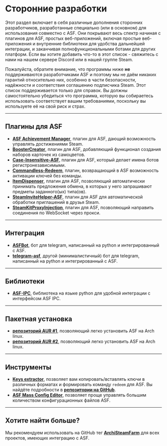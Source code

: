 # Сторонние разработки

Этот раздел включает в себя различные дополнения сторонних разработчиков, разработанные специально (или в основном) для использования совместно с ASF. Они покрывают весь спектр начиная с плагинов для ASF, простых веб-приложений, включая простые веб-приложения и внутренние библиотеки для удобства дальнейшей интеграции, и заканчивая полнофункциональными ботами для других платформ. Если вы хотите добавить что-то в этот список - свяжитесь с нами на нашем сервере Discord или в нашей группе Steam.

Пожалуйста, обратите внимание, что программы ниже **не** поддерживаются разработчиками ASF и поэтому мы не даём никаких гарантий относительно них, особенно в части безопасности, надёжности и соответствия соглашению подписчика Steam. Этот список поддерживается только для справок. Вы должны самостоятельно убедиться что программа, которую вы собираетесь использовать соответствует вашим требованиями, поскольку вы используете её на свой риск и страх.

* * *

## Плагины для ASF

- **[ASF Achievement Manager](https://github.com/Ryzhehvost/ASF-Achievement-Manager)**, плагин для ASF, дающий возможность управлять достижениями Steam.
- **[BoosterCreator](https://github.com/Ryzhehvost/BoosterCreator)**, плагин для ASF, добавляющий функционал создания наборов карточек из самоцветов.
- **[Case-Insensitive-ASF](https://github.com/Ryzhehvost/Case-Insensitive-ASF)**, плагин для ASF, который делает имена ботов регистронезависимыми.
- **[Commandless-Redeem](https://github.com/Ryzhehvost/Commandless-Redeem)**, плагин, возвращающий в ASF возможность активации ключей без команды.
- **[ItemDispenser](https://github.com/Ryzhehvost/ItemDispenser)**, плагин для ASF, позволяющий автоматически принимать предложения обмена, в которых у него запрашивают предметы заданного(ых) типа(ов).
- **[SteamInviteHelper-ASF](https://github.com/1461748123/SteamInviteHelper-ASF)**, плагин для ASF для автоматической обработки приглашений в друзья Steam.
- **[SteamKitProxyInjection](https://github.com/Vital7/SteamKitProxyInjection)**, плагин для ASF, позволяющий направить соединения по WebSocket через прокси.

* * *

## Интеграция

- **[ASFBot](https://github.com/dmcallejo/ASFBot)**, бот для telegram, написанный на python и интегрированный с ASF.
- **[telegram-asf](https://github.com/deluxghost/telegram-asf)**, другой (минималистичный) бот для telegram, написанный на python и интегрированный с ASF.

* * *

## Библиотеки

- **[ASF-IPC](https://github.com/deluxghost/ASF_IPC)**, библиотека на языке python для удобной интеграции с интерфейсом ASF IPC.

* * *

## Пакетная установка

- **[репозиторий AUR #1](https://aur.archlinux.org/packages/asf)**, позволяющий легко установить ASF на Arch linux.
- **[репозиторий AUR #2](https://aur.archlinux.org/packages/archisteamfarm-bin)**, позволяющий легко установить ASF на Arch linux.

* * *

## Инструменты

- **[Keys extractor](https://ske.pixv.io)**, позволяет вам копировать/вставлять ключи в различных форматах и формировать команду `redeem` для ASF. Вы найдёте подробности в **[репозитории на GitHub](https://github.com/PixvIO/SKE)**.
- **[ASF Mass Config Editor](https://github.com/genesix-eu/ASF_MCE)**, позволяет проще управлять большим количеством конфигурационных файлов ASF.

* * *

## Хотите найти больше?

Мы рекомендуем использовать на GitHub тег **[ArchiSteamFarm](https://github.com/topics/archisteamfarm)** для всех проектов, имеющих интеграцию с ASF.